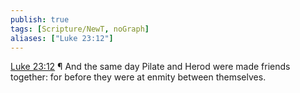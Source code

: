 ```yaml
---
publish: true
tags: [Scripture/NewT, noGraph]
aliases: ["Luke 23:12"]
---
```

[Luke 23:12](https://churchofjesuschrist.org/study/scriptures/nt/luke/23?lang=eng&id=p12#p12) ¶ And the same day Pilate and Herod were made friends together: for before they were at enmity between themselves.
